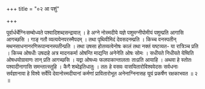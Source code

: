 +++
title = "०२ आ पशुं"

+++

पूर्वार्धर्चेग्निःसम्बोध्यते पश्वादिशब्दसन्द्रावात् । हे अग्ने नोस्मदीये यज्ञे पशुमग्नीपोमीयं पशुम्प्रति आगासि आगच्छसि । गाङ् गतौ व्यत्ययेनपरस्मैपदम् । तथा पृथिवीमिदं देवसदनम्प्रति । किच्च वनस्पतीन् मथनसाधनानरणिरूपान्वनस्पतीन्प्रति । तथा उषसा होतव्यत्वेनोषः कालं तथा नक्तं यष्टव्यत- या रात्रिञ्च प्रति । किच्च ओषधीः उषदाहे अत्र मादनकर्मा ओषन्ति माद्यन्ति अनेनेति ओषः सोमः । सधीयते निधीयते येष्विति ओषधयोग्रावाणः तान् प्रति आगच्छसि । यद्वा ओषध्यः फलपाकान्तालताः ताःप्रति आयाहि । अथवा हे स्तोतः पश्वादीनागासि समन्तात्स्तुहि । कैगै शब्देइतिधातुः । ततः हे वसवः वासयितारोविश्ववेदसः सर्वधनाः सर्वज्ञानावा हे विश्वे सर्वेपि देवानोस्मदीयानां कर्मणां प्रावितारोभूत अनेनाग्निनासह यूयं प्रकर्षेण रक्षकाभवत ॥ २ ॥